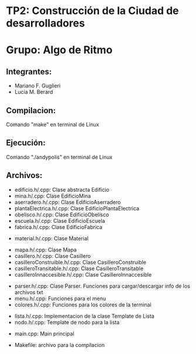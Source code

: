 # TP2: Construcción de la Ciudad de desarrolladores

<h1>Grupo: Algo de Ritmo </h1>

<h2>Integrantes:</h2>
<ul>
  <li>Mariano F. Guglieri </li>
  <li>Lucia M. Berard</li>
</ul>

<h2>Compilacion:</h2>
Comando "make" en terminal de Linux

<h2>Ejecución:</h2>
Comando "./andypolis" en terminal de Linux

<h2>Archivos:</h2>
<ul>
  <li>edificio.h/.cpp: Clase abstracta Edificio</li>
  <li>mina.h/.cpp: Clase EdificioMina </li>
  <li>aserradero.h/.cpp: Clase EdificioAserradero</li>
  <li>plantaElectrica.h/.cpp: Clase EdificioPlantaElectrica</li>
  <li>obelisco.h/.cpp: Clase EdificioObelisco</li>
  <li>escuela.h/.cpp: Clase EdificioEscuela</li>
  <li>fabrica.h/.cpp: Clase EdificioFabrica</li>
</ul>

<ul>
  <li>material.h/.cpp: Clase Material</li>
</ul>

<ul>
  <li>mapa.h/.cpp: Clase Mapa</li>
  <li>casillero.h/.cpp: Clase Casillero</li>
  <li>casilleroConstruible.h/.cpp: Clase CasilleroConstruible</li>
  <li>casilleroTransitable.h/.cpp: Clase CasilleroTransitable</li>
  <li>casilleroInnaccesible.h/.cpp: Clase CasilleroInnaccesible</li>
</ul>

<ul>
  <li>parser.h/.cpp: Clase Parser. Funciones para cargar/descargar info de los archivos txt</li>
  <li>menu.h/.cpp: Funciones para el menu</li>
  <li>colores.h/.cpp: Funciones para los colores de la terminal</li>
 </ul>

<ul>
  <li>lista.h/.cpp: Implementacion de la clase Template de Lista</li>
  <li>nodo.h/.cpp: Template de nodo para la lista</li>
</ul>

<ul>
  <li>main.cpp: Main principal</li>
</ul>

<ul>
  <li>Makefile: archivo para la compilacion</li>
</ul>
